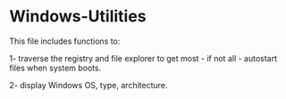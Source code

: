 # Windows-Utilities

This file includes functions to:

1- traverse the registry and file explorer to get most - if not all - autostart files when system boots.

2- display Windows OS, type, architecture.
